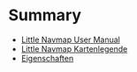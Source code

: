 # Summary

* [Little Navmap User Manual ](README.md)
* [Little Navmap Kartenlegende](LEGEND.md)
* [Eigenschaften](FEATURES.md)
